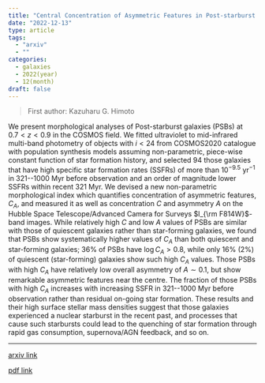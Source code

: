 ```yaml
---
title: "Central Concentration of Asymmetric Features in Post-starburst Galaxies at $z \\sim 0.8$"
date: "2022-12-13"
type: article
tags:
  - "arxiv"
  - ""
categories:
  - galaxies
  - 2022(year)
  - 12(month)
draft: false
---
```


> First author: Kazuharu G. Himoto

 We present morphological analyses of Post-starburst galaxies (PSBs) at
$0.7<z<0.9$ in the COSMOS field. We fitted ultraviolet to mid-infrared
multi-band photometry of objects with $i<24$ from COSMOS2020 catalogue with
population synthesis models assuming non-parametric, piece-wise constant
function of star formation history, and selected 94 those galaxies that have
high specific star formation rates (SSFRs) of more than $10^{-9.5}$ yr$^{-1}$
in 321--1000 Myr before observation and an order of magnitude lower SSFRs
within recent 321 Myr. We devised a new non-parametric morphological index
which quantifies concentration of asymmetric features, $C_{A}$, and measured it
as well as concentration $C$ and asymmetry $A$ on the Hubble Space
Telescope/Advanced Camera for Surveys $I_{\rm F814W}$-band images. While
relatively high $C$ and low $A$ values of PSBs are similar with those of
quiescent galaxies rather than star-forming galaxies, we found that PSBs show
systematically higher values of $C_{A}$ than both quiescent and star-forming
galaxies; 36% of PSBs have $\log{C_{A}} > 0.8$, while only 16% (2%) of
quiescent (star-forming) galaxies show such high $C_{A}$ values. Those PSBs
with high $C_{A}$ have relatively low overall asymmetry of $A \sim 0.1$, but
show remarkable asymmetric features near the centre. The fraction of those PSBs
with high $C_{A}$ increases with increasing SSFR in 321--1000 Myr before
observation rather than residual on-going star formation. These results and
their high surface stellar mass densities suggest that those galaxies
experienced a nuclear starburst in the recent past, and processes that cause
such starbursts could lead to the quenching of star formation through rapid gas
consumption, supernova/AGN feedback, and so on.

---
[arxiv link](http://arxiv.org/abs/2212.06843v1)

[pdf link](http://arxiv.org/pdf/2212.06843v1)